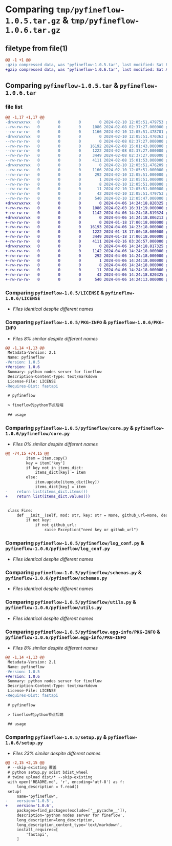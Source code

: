 # Comparing `tmp/pyfineflow-1.0.5.tar.gz` & `tmp/pyfineflow-1.0.6.tar.gz`

## filetype from file(1)

```diff
@@ -1 +1 @@
-gzip compressed data, was "pyfineflow-1.0.5.tar", last modified: Sat Feb 10 12:05:51 2024, max compression
+gzip compressed data, was "pyfineflow-1.0.6.tar", last modified: Sat Apr  6 14:24:18 2024, max compression
```

## Comparing `pyfineflow-1.0.5.tar` & `pyfineflow-1.0.6.tar`

### file list

```diff
@@ -1,17 +1,17 @@
-drwxrwxrwx   0        0        0        0 2024-02-10 12:05:51.479753 pyfineflow-1.0.5/
--rw-rw-rw-   0        0        0     1086 2024-02-08 02:37:27.000000 pyfineflow-1.0.5/LICENSE
--rw-rw-rw-   0        0        0     1166 2024-02-10 12:05:51.478701 pyfineflow-1.0.5/PKG-INFO
-drwxrwxrwx   0        0        0        0 2024-02-10 12:05:51.470363 pyfineflow-1.0.5/pyfineflow/
--rw-rw-rw-   0        0        0        0 2024-02-08 02:37:27.000000 pyfineflow-1.0.5/pyfineflow/__init__.py
--rw-rw-rw-   0        0        0    16192 2024-02-08 15:01:43.000000 pyfineflow-1.0.5/pyfineflow/core.py
--rw-rw-rw-   0        0        0     1222 2024-02-08 02:37:27.000000 pyfineflow-1.0.5/pyfineflow/log_conf.py
--rw-rw-rw-   0        0        0     3449 2024-02-08 02:37:27.000000 pyfineflow-1.0.5/pyfineflow/schemas.py
--rw-rw-rw-   0        0        0     4111 2024-02-08 15:01:53.000000 pyfineflow-1.0.5/pyfineflow/utils.py
-drwxrwxrwx   0        0        0        0 2024-02-10 12:05:51.476209 pyfineflow-1.0.5/pyfineflow.egg-info/
--rw-rw-rw-   0        0        0     1166 2024-02-10 12:05:51.000000 pyfineflow-1.0.5/pyfineflow.egg-info/PKG-INFO
--rw-rw-rw-   0        0        0      292 2024-02-10 12:05:51.000000 pyfineflow-1.0.5/pyfineflow.egg-info/SOURCES.txt
--rw-rw-rw-   0        0        0        1 2024-02-10 12:05:51.000000 pyfineflow-1.0.5/pyfineflow.egg-info/dependency_links.txt
--rw-rw-rw-   0        0        0        8 2024-02-10 12:05:51.000000 pyfineflow-1.0.5/pyfineflow.egg-info/requires.txt
--rw-rw-rw-   0        0        0       11 2024-02-10 12:05:51.000000 pyfineflow-1.0.5/pyfineflow.egg-info/top_level.txt
--rw-rw-rw-   0        0        0       42 2024-02-10 12:05:51.479753 pyfineflow-1.0.5/setup.cfg
--rw-rw-rw-   0        0        0      540 2024-02-10 12:05:47.000000 pyfineflow-1.0.5/setup.py
+drwxrwxrwx   0        0        0        0 2024-04-06 14:24:18.820325 pyfineflow-1.0.6/
+-rw-rw-rw-   0        0        0     1086 2024-02-03 16:31:19.000000 pyfineflow-1.0.6/LICENSE
+-rw-rw-rw-   0        0        0     1142 2024-04-06 14:24:18.819324 pyfineflow-1.0.6/PKG-INFO
+drwxrwxrwx   0        0        0        0 2024-04-06 14:24:18.806213 pyfineflow-1.0.6/pyfineflow/
+-rw-rw-rw-   0        0        0        0 2024-01-18 17:00:18.000000 pyfineflow-1.0.6/pyfineflow/__init__.py
+-rw-rw-rw-   0        0        0    16193 2024-04-06 14:23:18.000000 pyfineflow-1.0.6/pyfineflow/core.py
+-rw-rw-rw-   0        0        0     1222 2024-01-18 17:00:18.000000 pyfineflow-1.0.6/pyfineflow/log_conf.py
+-rw-rw-rw-   0        0        0     3449 2024-01-18 17:00:18.000000 pyfineflow-1.0.6/pyfineflow/schemas.py
+-rw-rw-rw-   0        0        0     4111 2024-02-16 03:26:57.000000 pyfineflow-1.0.6/pyfineflow/utils.py
+drwxrwxrwx   0        0        0        0 2024-04-06 14:24:18.817325 pyfineflow-1.0.6/pyfineflow.egg-info/
+-rw-rw-rw-   0        0        0     1142 2024-04-06 14:24:18.000000 pyfineflow-1.0.6/pyfineflow.egg-info/PKG-INFO
+-rw-rw-rw-   0        0        0      292 2024-04-06 14:24:18.000000 pyfineflow-1.0.6/pyfineflow.egg-info/SOURCES.txt
+-rw-rw-rw-   0        0        0        1 2024-04-06 14:24:18.000000 pyfineflow-1.0.6/pyfineflow.egg-info/dependency_links.txt
+-rw-rw-rw-   0        0        0        8 2024-04-06 14:24:18.000000 pyfineflow-1.0.6/pyfineflow.egg-info/requires.txt
+-rw-rw-rw-   0        0        0       11 2024-04-06 14:24:18.000000 pyfineflow-1.0.6/pyfineflow.egg-info/top_level.txt
+-rw-rw-rw-   0        0        0       42 2024-04-06 14:24:18.820325 pyfineflow-1.0.6/setup.cfg
+-rw-rw-rw-   0        0        0      540 2024-04-06 14:24:13.000000 pyfineflow-1.0.6/setup.py
```

### Comparing `pyfineflow-1.0.5/LICENSE` & `pyfineflow-1.0.6/LICENSE`

 * *Files identical despite different names*

### Comparing `pyfineflow-1.0.5/PKG-INFO` & `pyfineflow-1.0.6/PKG-INFO`

 * *Files 8% similar despite different names*

```diff
@@ -1,14 +1,13 @@
 Metadata-Version: 2.1
 Name: pyfineflow
-Version: 1.0.5
+Version: 1.0.6
 Summary: python nodes server for fineflow
 Description-Content-Type: text/markdown
 License-File: LICENSE
-Requires-Dist: fastapi
 
 # pyfineflow
 
 > fineflow的python节点后端
 
 ## usage
```

### Comparing `pyfineflow-1.0.5/pyfineflow/core.py` & `pyfineflow-1.0.6/pyfineflow/core.py`

 * *Files 0% similar despite different names*

```diff
@@ -74,15 +74,15 @@
         item = item.copy()
         key = item['key']
         if key not in items_dict:
             items_dict[key] = item
         else:
             item.update(items_dict[key])
             items_dict[key] = item
-    return list(items_dict.items())
+    return list(items_dict.values())
 
 
 class Fine:
     def __init__(self, mod: str, key: str = None, github_url=None, des=None, use_ws=False):
         if not key:
             if not github_url:
                 raise Exception("need key or github_url")
```

### Comparing `pyfineflow-1.0.5/pyfineflow/log_conf.py` & `pyfineflow-1.0.6/pyfineflow/log_conf.py`

 * *Files identical despite different names*

### Comparing `pyfineflow-1.0.5/pyfineflow/schemas.py` & `pyfineflow-1.0.6/pyfineflow/schemas.py`

 * *Files identical despite different names*

### Comparing `pyfineflow-1.0.5/pyfineflow/utils.py` & `pyfineflow-1.0.6/pyfineflow/utils.py`

 * *Files identical despite different names*

### Comparing `pyfineflow-1.0.5/pyfineflow.egg-info/PKG-INFO` & `pyfineflow-1.0.6/pyfineflow.egg-info/PKG-INFO`

 * *Files 8% similar despite different names*

```diff
@@ -1,14 +1,13 @@
 Metadata-Version: 2.1
 Name: pyfineflow
-Version: 1.0.5
+Version: 1.0.6
 Summary: python nodes server for fineflow
 Description-Content-Type: text/markdown
 License-File: LICENSE
-Requires-Dist: fastapi
 
 # pyfineflow
 
 > fineflow的python节点后端
 
 ## usage
```

### Comparing `pyfineflow-1.0.5/setup.py` & `pyfineflow-1.0.6/setup.py`

 * *Files 23% similar despite different names*

```diff
@@ -2,15 +2,15 @@
 # --skip-existing 覆盖
 # python setup.py sdist bdist_wheel
 # twine upload dist/* --skip-existing
 with open('README.md', 'r', encoding='utf-8') as f:
     long_description = f.read()
 setup(
     name='pyfineflow',
-    version='1.0.5',
+    version='1.0.6',
     packages=find_packages(exclude=['__pycache__']),
     description='python nodes server for fineflow',
     long_description=long_description,
     long_description_content_type='text/markdown',
     install_requires=[
         'fastapi',
     ]
```

